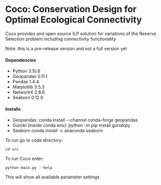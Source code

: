 # Coco: Conservation Design for Optimal Ecological Connectivity

Coco provides and open source ILP solution for variations of the Reserve Selection problem including connectivity functionality

Note: this is a pre-release version and not a full version yet


#### Dependencies
* Python 3.10.6
* Geopandas 0.11.1
* Pandas 1.4.4
* Matplotlib 3.5.3
* NetworkX 2.8.6
* Seaborn 0.12.0

#### Installs
* Geopandas:
conda install --channel conda-forge geopandas
* Gurobi (inside conda env):
python -m pip install gurobipy
* Seaborn
conda install -c anaconda seaborn

To run go to code directory:
```
cd src
```
To run Coco enter:
```
python main.py --help
```
This will show all available parameter settings
